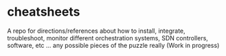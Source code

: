 # cheatsheets
A repo for directions/references about how to install, integrate, troubleshoot, monitor different orchestration systems, SDN controllers, software, etc ... any possible pieces of the puzzle really (Work in progress) 

